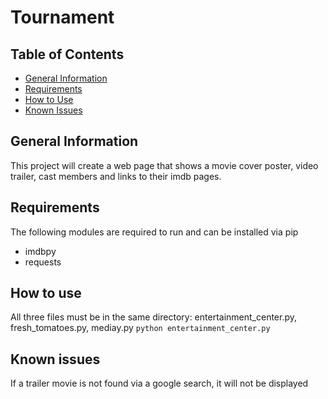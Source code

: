 # Tournament

## Table of Contents
 - [General Information](#general-information)
 - [Requirements](#requirements)
 - [How to Use](#how-to-start)
 - [Known Issues](#known-issues)

## General Information
This project will create a web page that shows a movie cover poster, video trailer, cast members and links to their imdb pages.

## Requirements

The following modules are required to run and can be installed via pip
 - imdbpy
 - requests

## How to use
All three files must be in the same directory: entertainment_center.py, fresh_tomatoes.py, mediay.py
```python entertainment_center.py```

## Known issues
If a trailer movie is not found via a google search, it will not be displayed
